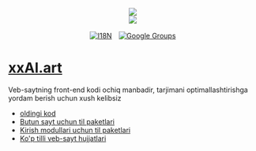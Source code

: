 <p align="center"><a href="https://xxai.art"><img src="https://cdn.jsdelivr.net/gh/xxai-art/doc/logo.svg"/></a><br/><a href="https://xxai.art"><img src="https://cdn.jsdelivr.net/gh/xxai-art/doc/xxai.svg"/></a></p><p align="center"><a href="https://github.com/xxai-art/doc#readme"><img alt="I18N" src="https://cdn.jsdelivr.net/gh/wactax/img/t.svg"/></a>　<a href="https://groups.google.com/u/0/g/xxai-art"><img alt="Google Groups" src="https://cdn.jsdelivr.net/gh/wactax/img/g-groups.svg"/></a></p>

# [xxAI.art](https://xxAI.art)

Veb-saytning front-end kodi ochiq manbadir, tarjimani optimallashtirishga yordam berish uchun xush kelibsiz

* [oldingi kod](https://github.com/xxai-art/web)
* [Butun sayt uchun til paketlari](https://github.com/xxai-art/web/tree/main/i18n)
* [Kirish modullari uchun til paketlari](https://github.com/wacpkg/user/tree/main/ui.i18n)
* [Ko'p tilli veb-sayt hujjatlari](https://github.com/xxai-doc)
